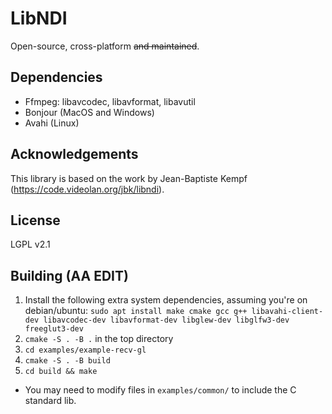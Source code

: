 # LibNDI
Open-source, cross-platform ~~and maintained~~.

## Dependencies
* Ffmpeg: libavcodec, libavformat, libavutil
* Bonjour (MacOS and Windows)
* Avahi (Linux)

## Acknowledgements
This library is based on the work by Jean-Baptiste Kempf (https://code.videolan.org/jbk/libndi).

## License
LGPL v2.1

## Building (AA EDIT)

1. Install the following extra system dependencies, assuming you're on debian/ubuntu: `sudo apt install make cmake gcc g++ libavahi-client-dev libavcodec-dev libavformat-dev libglew-dev libglfw3-dev freeglut3-dev` 
2. `cmake -S . -B .` in the top directory
3. `cd examples/example-recv-gl`
5. `cmake -S . -B build`
6. `cd build && make`
* You may need to modify files in `examples/common/` to include the C standard lib.
